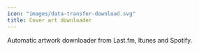 ```yaml
---
icon: "images/data-transfer-download.svg"
title: Cover art downloader
---
```

Automatic artwork downloader from Last.fm, Itunes and Spotify.
